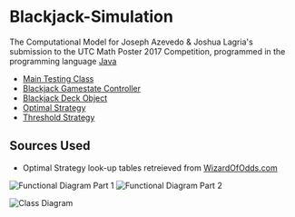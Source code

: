 # Blackjack-Simulation
The Computational Model for Joseph Azevedo &amp; Joshua Lagria's submission to the UTC Math Poster 2017 Competition, programmed in the programming language [Java](https://www.java.com/en/)

- [Main Testing Class](src/ehs/mat/TestHarness.java)
- [Blackjack Gamestate Controller](src/ehs/mat/game/BlackjackGame.java)
- [Blackjack Deck Object](src/ehs/mat/game/BlackjackDeck.java)
- [Optimal Strategy](src/ehs/mat/strategy/OptimalStrategy.java)
- [Threshold Strategy](src/ehs/mat/strategy/ThresholdStrategy.java)

## Sources Used
- Optimal Strategy look-up tables retreieved from [WizardOfOdds.com](https://wizardofodds.com/games/blackjack/strategy/4-decks/)

![Functional Diagram Part 1](http://i.imgur.com/3XmugdG.png)
![Functional Diagram Part 2](http://i.imgur.com/2rVpVIw.png)

![Class Diagram](http://i.imgur.com/O4EDVsR.png)
